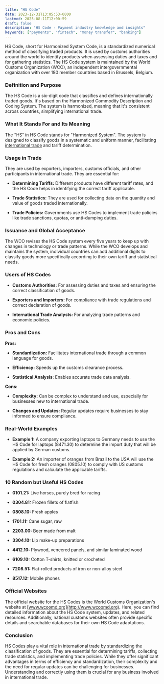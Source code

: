```yaml
---
title: "HS Code"
date: 2023-12-31T13:05:53+0000
lastmod: 2025-08-11T12:00:59
draft: false
description: "HS Code - Payment industry knowledge and insights"
keywords: ["payments", "fintech", "money transfer", "banking"]
---
```


HS Code, short for Harmonized System Code, is a standardized numerical method of classifying traded products. It is used by customs authorities around the world to identify products when assessing duties and taxes and for gathering statistics. The HS Code system is maintained by the World Customs Organization (WCO), an independent intergovernmental organization with over 180 member countries based in Brussels, Belgium.

### Definition and Purpose

The HS Code is a six-digit code that classifies and defines internationally traded goods. It's based on the Harmonized Commodity Description and Coding System. The system is harmonized, meaning that it's consistent across countries, simplifying international trade.

### What It Stands For and Its Meaning

The "HS" in HS Code stands for "Harmonized System". The system is designed to classify goods in a systematic and uniform manner, facilitating [international trade](https://faisalkhanllc.xyz/resources/payments-wiki/i/international-trade/) and tariff determination.

### Usage in Trade

They are used by exporters, importers, customs officials, and other participants in international trade. They are essential for:

- **Determining Tariffs:** Different products have different tariff rates, and the HS Code helps in identifying the correct tariff applicable.

- **Trade Statistics:** They are used for collecting data on the quantity and value of goods traded internationally.

- **Trade Policies:** Governments use HS Codes to implement trade policies like trade sanctions, quotas, or anti-dumping duties.

### Issuance and Global Acceptance

The WCO revises the HS Code system every five years to keep up with changes in technology or trade patterns. While the WCO develops and maintains the system, individual countries can add additional digits to classify goods more specifically according to their own tariff and statistical needs.

### Users of HS Codes

- **Customs Authorities:** For assessing duties and taxes and ensuring the correct classification of goods.

- **Exporters and Importers:** For compliance with trade regulations and correct declaration of goods.

- **International Trade Analysts:** For analyzing trade patterns and economic policies.

### Pros and Cons

**Pros:**

- **Standardization:** Facilitates international trade through a common language for goods.

- **Efficiency:** Speeds up the customs clearance process.

- **Statistical Analysis:** Enables accurate trade data analysis.

**Cons:**

- **Complexity:** Can be complex to understand and use, especially for businesses new to international trade.

- **Changes and Updates:** Regular updates require businesses to stay informed to ensure compliance.

### Real-World Examples

- **Example 1:** A company exporting laptops to Germany needs to use the HS Code for laptops (8471.30) to determine the import duty that will be applied by German customs.

- **Example 2:** An importer of oranges from Brazil to the USA will use the HS Code for fresh oranges (0805.10) to comply with US customs regulations and calculate the applicable tariffs.

### 10 Random but Useful HS Codes

- **0101.21:** Live horses, purely bred for racing

- **0304.81:** Frozen fillets of flatfish

- **0808.10:** Fresh apples

- **1701.11:** Cane sugar, raw

- **2203.00:** Beer made from malt

- **3304.10:** Lip make-up preparations

- **4412.10:** Plywood, veneered panels, and similar laminated wood

- **6109.10:** Cotton T-shirts, knitted or crocheted

- **7208.51:** Flat-rolled products of iron or non-alloy steel

- **8517.12:** Mobile phones

### Official Websites

The official website for the HS Codes is the World Customs Organization's website at [www.wcoomd.org](http://www.wcoomd.org). Here, you can find detailed information about the HS Code system, updates, and related resources. Additionally, national customs websites often provide specific details and searchable databases for their own HS Code adaptations.

### Conclusion

HS Codes play a vital role in international trade by standardizing the classification of goods. They are essential for determining tariffs, collecting trade statistics, and implementing trade policies. While they offer significant advantages in terms of efficiency and standardization, their complexity and the need for regular updates can be challenging for businesses. Understanding and correctly using them is crucial for any business involved in international trade.